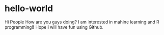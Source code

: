 # hello-world

Hi People
How are you guys doing?
I am interested in mahine learning and R programming!!
Hope i will have fun using Github.
